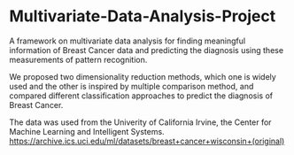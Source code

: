 # Multivariate-Data-Analysis-Project
A framework on multivariate data analysis for finding meaningful information of Breast Cancer data and predicting the diagnosis using these measurements of pattern recognition.

We proposed two dimensionality reduction methods, which one is widely used and the other is inspired by multiple comparison method, and compared different classification approaches to predict the diagnosis of Breast Cancer. 

The data was used from the Univerity of California Irvine, the Center for Machine Learning and Intelligent Systems.
https://archive.ics.uci.edu/ml/datasets/breast+cancer+wisconsin+(original)
